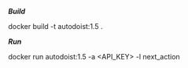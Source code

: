 
***Build***

docker build -t autodoist:1.5 .

***Run***

docker run autodoist:1.5 -a <API_KEY> -l next_action